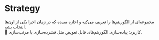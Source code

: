# Strategy
مجموعه‌ای از الگوریتم‌ها را تعریف می‌کنه و اجازه می‌ده که در زمان اجرا یکی از اون‌ها انتخاب بشه.  
📌 کاربرد: پیاده‌سازی الگوریتم‌های قابل تعویض مثل فشرده‌سازی یا مرتب‌سازی.